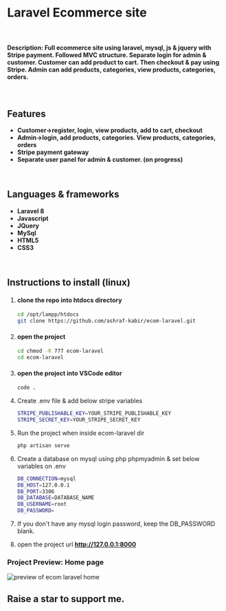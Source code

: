 # Laravel Ecommerce site
<br>

#### **Description:** Full ecommerce site using laravel, mysql, js & jquery with Stripe payment. Followed MVC structure. Separate login for admin & customer. Customer can add product to cart. Then checkout & pay using Stripe. Admin can add products, categories, view products, categories, orders.
<br>

## Features
- **Customer->register, login, view products, add to cart, checkout**
- **Admin->login, add products, categories. View products, categories, orders**
- **Stripe payment gateway**
- **Separate user panel for admin & customer. (on progress)**
<br>

## Languages & frameworks
- **Laravel 8**
- **Javascript**
- **JQuery**
- **MySql**
- **HTML5**
- **CSS3**
<br>

## Instructions to install (linux)
1. #### clone the repo into htdocs directory
    ```bash
    cd /opt/lampp/htdocs
    git clone https://github.com/ashraf-kabir/ecom-laravel.git
    ```

2. #### open the project
    ```bash
    cd chmod -R 777 ecom-laravel
    cd ecom-laravel
    ```

3. #### open the project into VSCode editor
    ```bash
    code .
    ```

4. Create .env file & add below stripe variables
    ```bash
    STRIPE_PUBLISHABLE_KEY=YOUR_STRIPE_PUBLISHABLE_KEY
    STRIPE_SECRET_KEY=YOUR_STRIPE_SECRET_KEY
    ```

5. Run the project when inside ecom-laravel dir
    ```bash
    php artisan serve
    ```

6. Create a database on mysql using php phpmyadmin & set below variables on .env
    ```bash
    DB_CONNECTION=mysql
    DB_HOST=127.0.0.1
    DB_PORT=3306
    DB_DATABASE=DATABASE_NAME
    DB_USERNAME=root
    DB_PASSWORD=
    ```

7. If you don't have any mysql login password, keep the DB_PASSWORD blank.

8. open the project url **http://127.0.0.1:8000**

### Project Preview: Home page
![preview of ecom laravel home](https://github.com/ashraf-kabir/travel-agency/blob/master/ecom-laravel-home.png)

## Raise a star to support me.
